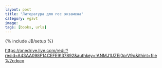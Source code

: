 ```yaml
---
layout: post
title: "Литература для гос экзамена"
category: vgavt
image: 
tags: [books, urls]
---
```

{% include JB/setup %}

https://onedrive.live.com/redir?resid=A43AA098F14CEFE9!37892&authkey=!ANMJ1UZEj0prV9o&ithint=file%2cdocx